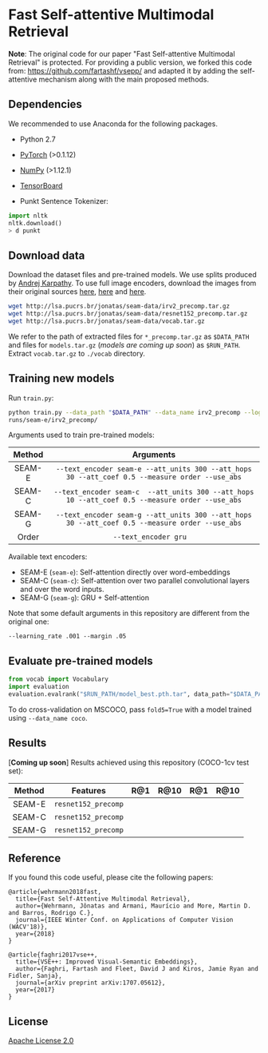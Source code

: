 # Fast Self-attentive Multimodal Retrieval

**Note**: The original code for our paper "Fast Self-attentive Multimodal Retrieval" is protected. For providing a public version, we forked this code from: https://github.com/fartashf/vsepp/ and adapted it by adding the self-attentive mechanism along with the main proposed methods. 


## Dependencies
We recommended to use Anaconda for the following packages.

* Python 2.7
* [PyTorch](http://pytorch.org/) (>0.1.12)
* [NumPy](http://www.numpy.org/) (>1.12.1)
* [TensorBoard](https://github.com/TeamHG-Memex/tensorboard_logger)

* Punkt Sentence Tokenizer:
```python
import nltk
nltk.download()
> d punkt
```

## Download data

Download the dataset files and pre-trained models. We use splits produced by [Andrej Karpathy](http://cs.stanford.edu/people/karpathy/deepimagesent/). To use full image encoders, download the images from their original sources [here](http://nlp.cs.illinois.edu/HockenmaierGroup/Framing_Image_Description/KCCA.html), [here](http://shannon.cs.illinois.edu/DenotationGraph/) and [here](http://mscoco.org/).

```bash
wget http://lsa.pucrs.br/jonatas/seam-data/irv2_precomp.tar.gz
wget http://lsa.pucrs.br/jonatas/seam-data/resnet152_precomp.tar.gz
wget http://lsa.pucrs.br/jonatas/seam-data/vocab.tar.gz
```

We refer to the path of extracted files for `*_precomp.tar.gz` as `$DATA_PATH` and 
files for `models.tar.gz` (*models are coming up soon*) as `$RUN_PATH`. Extract `vocab.tar.gz` to `./vocab` 
directory.


## Training new models
Run `train.py`:

```bash
python train.py --data_path "$DATA_PATH" --data_name irv2_precomp --logger_name 
runs/seam-e/irv2_precomp/ 
```

Arguments used to train pre-trained models:

| Method    | Arguments |
| :-------: | :-------: |
| SEAM-E    | `--text_encoder seam-e --att_units 300 --att_hops 30 --att_coef 0.5 --measure order --use_abs` |
| SEAM-C    | `--text_encoder seam-c  --att_units 300 --att_hops 10 --att_coef 0.5 --measure order --use_abs` |
| SEAM-G    | `--text_encoder seam-g --att_units 300 --att_hops 30 --att_coef 0.5 --measure order --use_abs` |
| Order     | `--text_encoder gru  ` |

Available text encoders: 
* SEAM-E (`seam-e`): Self-attention directly over word-embeddings
* SEAM-C (`seam-c`): Self-attention over two parallel convolutional layers and over the word inputs. 
* SEAM-G (`seam-g`): GRU + Self-attention


Note that some default arguments in this repository are different from the original one:

`--learning_rate .001 --margin .05`


## Evaluate pre-trained models

```python
from vocab import Vocabulary
import evaluation
evaluation.evalrank("$RUN_PATH/model_best.pth.tar", data_path="$DATA_PATH", split="test")'
```

To do cross-validation on MSCOCO, pass `fold5=True` with a model trained using 
`--data_name coco`.


## Results

[**Coming up soon**] Results achieved using this repository (COCO-1cv test set): 

| Method    | Features | R@1 | R@10| R@1 | R@10 |
| :-------: | :----: | :-------: | :-------: | :-------: | :-------: |
| SEAM-E    | `resnet152_precomp` | |
| SEAM-C    | `resnet152_precomp` | |
| SEAM-G    | `resnet152_precomp` | |



## Reference

If you found this code useful, please cite the following papers:

    @article{wehrmann2018fast,
      title={Fast Self-Attentive Multimodal Retrieval},
      author={Wehrmann, Jônatas and Armani, Maurício and More, Martin D. and Barros, Rodrigo C.},
      journal={IEEE Winter Conf. on Applications of Computer Vision (WACV'18)},
      year={2018}
    }
    
    @article{faghri2017vse++,
      title={VSE++: Improved Visual-Semantic Embeddings},
      author={Faghri, Fartash and Fleet, David J and Kiros, Jamie Ryan and Fidler, Sanja},
      journal={arXiv preprint arXiv:1707.05612},
      year={2017}
    }

## License

[Apache License 2.0](http://www.apache.org/licenses/LICENSE-2.0)